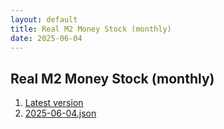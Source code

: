 ```yaml
---
layout: default
title: Real M2 Money Stock (monthly)
date: 2025-06-04
---
```


## Real M2 Money Stock (monthly)

<div id="data-table"></div>

1. [Latest version](./latest.json)
2. [2025-06-04.json](./2025-06-04.json)

